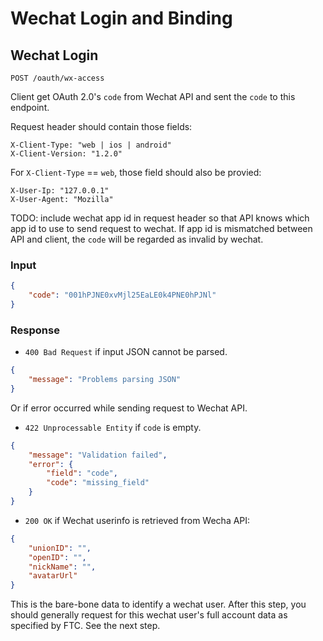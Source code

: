 # Wechat Login and Binding

## Wechat Login

    POST /oauth/wx-access

Client get OAuth 2.0's `code` from Wechat API and sent the `code` to this endpoint.

Request header should contain those fields:
```
X-Client-Type: "web | ios | android"
X-Client-Version: "1.2.0"
```

For `X-Client-Type` == `web`, those field should also be provied:

```
X-User-Ip: "127.0.0.1"
X-User-Agent: "Mozilla"
```

TODO: include wechat app id in request header so that API knows which app id to use to send request to wechat. If app id is mismatched between API and client, the `code` will be regarded as invalid by wechat.

### Input

```json
{
    "code": "001hPJNE0xvMjl25EaLE0k4PNE0hPJNl"
}
```

### Response

* `400 Bad Request` if input JSON cannot be parsed.

```json
{
    "message": "Problems parsing JSON"
}
```

Or if error occurred while sending request to Wechat API.

* `422 Unprocessable Entity` if `code` is empty.

```json
{
    "message": "Validation failed",
    "error": {
        "field": "code",
        "code": "missing_field"
    }
}
```

* `200 OK` if Wechat userinfo is retrieved from Wecha API:
```json
{
    "unionID": "",
    "openID": "",
    "nickName": "",
    "avatarUrl"
}
```

This is the bare-bone data to identify a wechat user. After this step, you should generally request for this wechat user's full account data as specified by FTC. See the next step.

